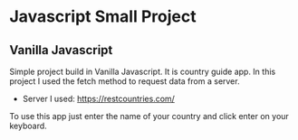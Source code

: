 # Javascript Small Project

## Vanilla Javascript

Simple project build in Vanilla Javascript. It is country guide app.
In this project I used the fetch method to request data from a server.
* Server I used: https://restcountries.com/

To use this app just enter the name of your country and click enter on your keyboard.
